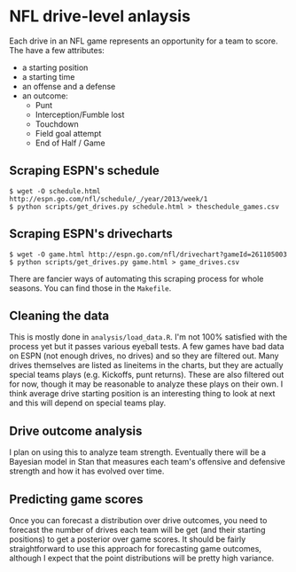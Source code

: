 # NFL drive-level anlaysis

Each drive in an NFL game represents an opportunity for a team to score.  The have a few attributes:

* a starting position
* a starting time
* an offense and a defense
* an outcome:
  * Punt
  * Interception/Fumble lost
  * Touchdown
  * Field goal attempt
  * End of Half / Game

## Scraping ESPN's schedule

    $ wget -O schedule.html http://espn.go.com/nfl/schedule/_/year/2013/week/1
    $ python scripts/get_drives.py schedule.html > theschedule_games.csv

## Scraping ESPN's drivecharts

    $ wget -O game.html http://espn.go.com/nfl/drivechart?gameId=261105003
    $ python scripts/get_drives.py game.html > game_drives.csv

There are fancier ways of automating this scraping process for whole seasons.  You can find those in the `Makefile`.

## Cleaning the data

This is mostly done in `analysis/load_data.R`.  I'm not 100% satisfied with the process yet but it passes various eyeball tests.  A few games have bad data on ESPN (not enough drives, no drives) and so they are filtered out.  Many drives themselves are listed as lineitems in the charts, but they are actually special teams plays (e.g. Kickoffs, punt returns).  These are also filtered out for now, though it may be reasonable to analyze these plays on their own.  I think average drive starting position is an interesting thing to look at next and this will depend on special teams play.

## Drive outcome analysis

I plan on using this to analyze team strength.  Eventually there will be a Bayesian model in Stan that measures each team's offensive and defensive strength and how it has evolved over time.

## Predicting game scores

Once you can forecast a distribution over drive outcomes, you need to forecast the number of drives each team will be get (and their starting positions) to get a posterior over game scores.  It should be fairly straightforward to use this approach for forecasting game outcomes, although I expect that the point distributions will be pretty high variance.
